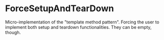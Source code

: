 # ForceSetupAndTearDown

Micro-implementation of the "template method pattern".
Forcing the user to implement both setup and teardown functionalities. 
They can be empty, though.

